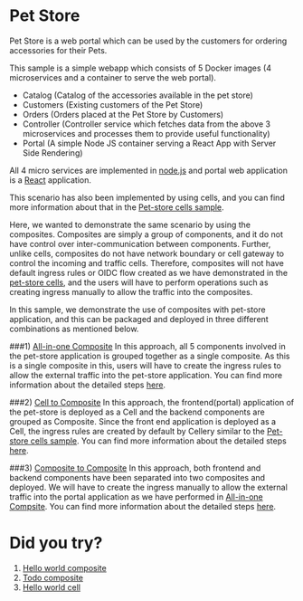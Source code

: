 Pet Store
=========

Pet Store is a web portal which can be used by the customers for ordering accessories for their Pets.

This sample is a simple webapp which consists of 5 Docker images (4 microservices and a container to serve the web portal). 

* Catalog (Catalog of the accessories available in the pet store)
* Customers (Existing customers of the Pet Store)
* Orders (Orders placed at the Pet Store by Customers)
* Controller (Controller service which fetches data from the above 3 microservices and processes them to provide useful functionality)
* Portal (A simple Node JS container serving a React App with Server Side Rendering)

All 4 micro services are implemented in [node.js](https://nodejs.org/en/) and portal web application is a [React](https://reactjs.org/) application. 

This scenario has also been implemented by using cells, and you can find more information about that in the [Pet-store cells sample](../../cells/pet-store). 

Here, we wanted to demonstrate the same scenario by using the composites. Composites are simply a group of components, 
and it do not have control over inter-communication between components. Further, unlike cells, composites do not have network boundary or 
cell gateway to control the incoming and traffic cells. Therefore, composites will not have default ingress rules or OIDC flow created as we have 
demonstrated in the [pet-store cells](../../cells/pet-store/pet-fe#build-method), and the users will have to perform operations 
such as creating ingress manually to allow the traffic into the composites. 

In this sample, we demonstrate the use of composites with pet-store application, and this can be packaged 
and deployed in three different combinations as mentioned below. 

###1) [All-in-one Composite](all-in-one-composite)
In this approach, all 5 components involved in the pet-store application is grouped together as a single composite. As this is a single composite in this,
users will have to create the ingress rules to allow the external traffic into the pet-store application. You can find more information about the detailed steps [here](all-in-one-composite). 

###2) [Cell to Composite](cell-to-composite)
In this approach, the frontend(portal) application of the pet-store is deployed as a Cell and the backend components are grouped as Composite. Since the front end
application is deployed as a Cell, the ingress rules are created by default by Cellery similar to the [Pet-store cells sample](../../cells/pet-store). 
You can find more information about the detailed steps [here](cell-to-composite).

###3) [Composite to Composite](composite-to-composite)
In this approach, both frontend and backend components have been separated into two composites and deployed. We will have to create the 
ingress manually to allow the external traffic into the portal application as we have performed in [All-in-one Compsite](#1-all-in-one-compositeall-in-one-composite). 
You can find more information about the detailed steps [here](composite-to-composite). 


# Did you try? 
1. [Hello world composite](../hello-world)
2. [Todo composite](../todo-service)
3. [Hello world cell](../../cells/hello-world)

